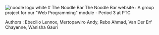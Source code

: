![noodle logo white](https://user-images.githubusercontent.com/58387392/197627340-a8043822-ded2-4f8c-8784-1635108399aa.png) # The Noodle Bar
The Noodle Bar website : 
A group project for our "Web Programming" module - Period 3 at PTC

Authors : Ebecilio Lennox, Mertopawiro Andy, Rebo Ahmad, Van Der Erf Chayenne, Wanisha Gauri

